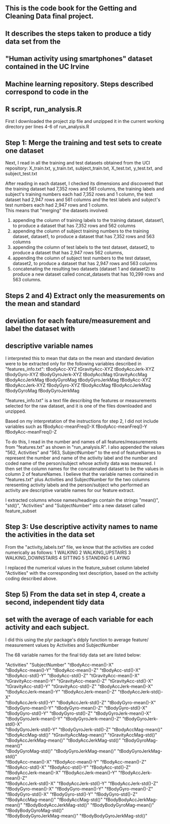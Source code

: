 ##  This is the code book for the Getting and Cleaning Data final project.
## It describes the steps taken to produce a tidy data set from the 
## "Human activity using smartphones" dataset contained in the UC Irvine 
## Machine learning repository.  Steps described correspond to code in the 
## R script, run_analysis.R

First I downloaded the project zip file and unzipped it in the current working 
directory per lines 4-6 of run_analysis.R

## Step 1: Merge the training and test sets to create one dataset

Next, I read in all the training and test datasets obtained from the UCI 
repository: X_train.txt, y_train.txt, subject_train.txt, X_test.txt, 
y_test.txt, and subject_test.txt

After reading in each dataset, I checked its dimensions and discovered
that the training dataset had 7,352 rows and 561 columns, the training 
labels and subject's training numbers each had 7,352 rows and 1 column, 
the test dataset had 2,947 rows and 561 columns and the test labels 
and subject's test numbers each had 2,947 rows and 1 column.  
This means that "merging" the datasets involved:
1) appending the column of training labels to the training dataset, dataset1,
to produce a dataset that has 7,352 rows and 562 columns
2) appending the column of subject training numbers to the training dataset, 
dataset1, to produce a dataset that has 7,352 rows and 563 columns
3) appending the column of test labels to the test dataset, dataset2, to produce
a dataset that has 2,947 rows 562 columns,
4) appending the column of subject test numbers to the test dataset, dataset2,
to produce a dataset that has 2,947 rows and 563 columns
5) concatenating the resulting two datasets (dataset 1 and dataset2) to produce 
a new dataset called concat_datasets that has 10,299 rows and 563 columns.

## Steps 2 and 4) Extract only the measurements on the mean and standard 
## deviation for each feature/measurement and label the dataset with 
## descriptive variable names

I interpreted this to mean that data on the mean and standard deviation were to 
be extracted only for the following variables described in "features_info.txt": 
tBodyAcc-XYZ
tGravityAcc-XYZ
tBodyAccJerk-XYZ
tBodyGyro-XYZ
tBodyGyroJerk-XYZ
tBodyAccMag
tGravityAccMag
tBodyAccJerkMag
tBodyGyroMag
tBodyGyroJerkMag
fBodyAcc-XYZ
fBodyAccJerk-XYZ
fBodyGyro-XYZ
fBodyAccMag
fBodyAccJerkMag
fBodyGyroMag
fBodyGyroJerkMag

"features_info.txt" is a text file describing the features or measurements 
selected for the raw dataset, and it is one of the files downloaded and unzipped.

Based on my interpretation of the instructions for step 2, I did not include 
variables such as 
fBodyAcc-meanFreq()-X
fBodyAcc-meanFreq()-Y
fBodyAcc-meanFreq()-Z

To do this, I read in the number and names of all features/measurements from 
"features.txt" as shown in "run_analysis.R".  I also appended the values 
"562, Activities" and "563, SubjectNumber" to the end of featureNames to 
represent the number and name of the activity label and the number and coded name 
of the person/subject whose activity data was measured. I then set the column 
names for the concatenated dataset to be the values in column 2 of featureNames.
I believe that the variable names contained in "features.txt" plus Activities and
SubjectNumber for the two columns reresenting activity labels and the person/subject 
who performed an activity are descriptive variable names for our feature extract.

I extracted columns whose names/headings contain the strings "mean()", "std()", 
"Activities" and "SubjectNumber" into a new dataset called feature_subset

## Step 3: Use descriptive activity names to name the activities in the data set

From the "activity_labels.txt" file, we know that the activities are coded 
numerically as follows:
1 WALKING
2 WALKING_UPSTAIRS
3 WALKING_DOWNSTAIRS
4 SITTING
5 STANDING
6 LAYING

I replaced the numerical values in the feature_subset column labeled "Activities" 
with the corresponding text description, based on the activity coding described above.

## Step 5) From the data set in step 4, create a second, independent tidy data 
## set with the average of each variable for each activity and each subject.

I did this using the plyr package's ddply function to average feature/
measurement values by Activities and SubjectNumber

The 68 variable names for the final tidy data set are listed below:

"Activities"                  "SubjectNumber"               "tBodyAcc-mean()-X"          
 "tBodyAcc-mean()-Y"           "tBodyAcc-mean()-Z"           "tBodyAcc-std()-X"           
"tBodyAcc-std()-Y"            "tBodyAcc-std()-Z"            "tGravityAcc-mean()-X"       
"tGravityAcc-mean()-Y"        "tGravityAcc-mean()-Z"        "tGravityAcc-std()-X"        
"tGravityAcc-std()-Y"         "tGravityAcc-std()-Z"         "tBodyAccJerk-mean()-X"      
"tBodyAccJerk-mean()-Y"       "tBodyAccJerk-mean()-Z"       "tBodyAccJerk-std()-X"       
"tBodyAccJerk-std()-Y"        "tBodyAccJerk-std()-Z"        "tBodyGyro-mean()-X"         
"tBodyGyro-mean()-Y"          "tBodyGyro-mean()-Z"          "tBodyGyro-std()-X"          
"tBodyGyro-std()-Y"           "tBodyGyro-std()-Z"           "tBodyGyroJerk-mean()-X"     
"tBodyGyroJerk-mean()-Y"      "tBodyGyroJerk-mean()-Z"      "tBodyGyroJerk-std()-X"      
"tBodyGyroJerk-std()-Y"       "tBodyGyroJerk-std()-Z"       "tBodyAccMag-mean()"         
"tBodyAccMag-std()"           "tGravityAccMag-mean()"       "tGravityAccMag-std()"       
"tBodyAccJerkMag-mean()"      "tBodyAccJerkMag-std()"       "tBodyGyroMag-mean()"        
"tBodyGyroMag-std()"          "tBodyGyroJerkMag-mean()"     "tBodyGyroJerkMag-std()"     
"fBodyAcc-mean()-X"           "fBodyAcc-mean()-Y"           "fBodyAcc-mean()-Z"          
"fBodyAcc-std()-X"            "fBodyAcc-std()-Y"            "fBodyAcc-std()-Z"           
"fBodyAccJerk-mean()-X"       "fBodyAccJerk-mean()-Y"       "fBodyAccJerk-mean()-Z"      
"fBodyAccJerk-std()-X"        "fBodyAccJerk-std()-Y"        "fBodyAccJerk-std()-Z"       
"fBodyGyro-mean()-X"          "fBodyGyro-mean()-Y"          "fBodyGyro-mean()-Z"         
"fBodyGyro-std()-X"           "fBodyGyro-std()-Y"           "fBodyGyro-std()-Z"          
"fBodyAccMag-mean()"          "fBodyAccMag-std()"           "fBodyBodyAccJerkMag-mean()" 
"fBodyBodyAccJerkMag-std()"   "fBodyBodyGyroMag-mean()"     "fBodyBodyGyroMag-std()"     
"fBodyBodyGyroJerkMag-mean()" "fBodyBodyGyroJerkMag-std()" 